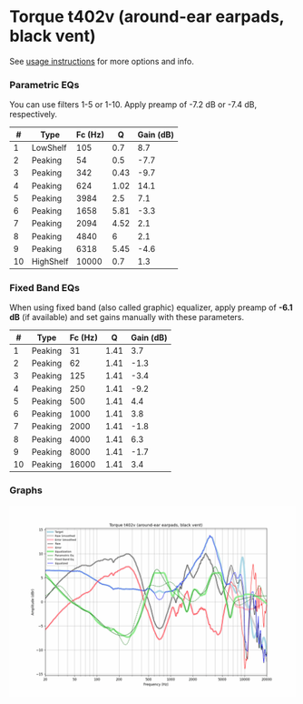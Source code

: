 # Torque t402v (around-ear earpads, black vent)
See [usage instructions](https://github.com/jaakkopasanen/AutoEq#usage) for more options and info.

### Parametric EQs
You can use filters 1-5 or 1-10. Apply preamp of -7.2 dB or -7.4 dB, respectively.

|   # | Type      |   Fc (Hz) |    Q |   Gain (dB) |
|-----|-----------|-----------|------|-------------|
|   1 | LowShelf  |       105 | 0.7  |         8.7 |
|   2 | Peaking   |        54 | 0.5  |        -7.7 |
|   3 | Peaking   |       342 | 0.43 |        -9.7 |
|   4 | Peaking   |       624 | 1.02 |        14.1 |
|   5 | Peaking   |      3984 | 2.5  |         7.1 |
|   6 | Peaking   |      1658 | 5.81 |        -3.3 |
|   7 | Peaking   |      2094 | 4.52 |         2.1 |
|   8 | Peaking   |      4840 | 6    |         2.1 |
|   9 | Peaking   |      6318 | 5.45 |        -4.6 |
|  10 | HighShelf |     10000 | 0.7  |         1.3 |

### Fixed Band EQs
When using fixed band (also called graphic) equalizer, apply preamp of **-6.1 dB** (if available) and set gains manually with these parameters.

|   # | Type    |   Fc (Hz) |    Q |   Gain (dB) |
|-----|---------|-----------|------|-------------|
|   1 | Peaking |        31 | 1.41 |         3.7 |
|   2 | Peaking |        62 | 1.41 |        -1.3 |
|   3 | Peaking |       125 | 1.41 |        -3.4 |
|   4 | Peaking |       250 | 1.41 |        -9.2 |
|   5 | Peaking |       500 | 1.41 |         4.4 |
|   6 | Peaking |      1000 | 1.41 |         3.8 |
|   7 | Peaking |      2000 | 1.41 |        -1.8 |
|   8 | Peaking |      4000 | 1.41 |         6.3 |
|   9 | Peaking |      8000 | 1.41 |        -1.7 |
|  10 | Peaking |     16000 | 1.41 |         3.4 |

### Graphs
![](./Torque%20t402v%20(around-ear%20earpads,%20black%20vent).png)
